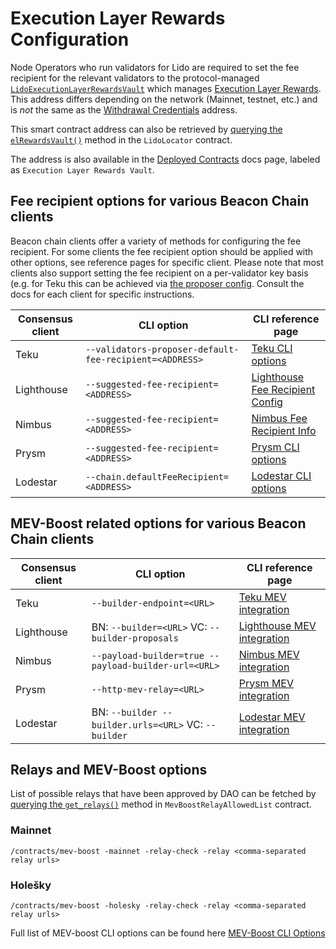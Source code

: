# Execution Layer Rewards Configuration

Node Operators who run validators for Lido are required to set the fee recipient for the relevant validators to the protocol-managed [`LidoExecutionLayerRewardsVault`](/contracts/lido-execution-layer-rewards-vault) which manages [Execution Layer Rewards](/contracts/lido#gettotalelrewardscollected). This address differs depending on the network (Mainnet, testnet, etc.) and is _not_ the same as the [Withdrawal Credentials](/contracts/staking-router#getwithdrawalcredentials) address.

This smart contract address can also be retrieved by [querying the `elRewardsVault()`](/contracts/lido-locator#elrewardsvault) method in the `LidoLocator` contract.

The address is also available in the [Deployed Contracts] docs page, labeled as `Execution Layer Rewards Vault`.

[deployed contracts]: /deployed-contracts

## Fee recipient options for various Beacon Chain clients

Beacon chain clients offer a variety of methods for configuring the fee recipient.
For some clients the fee recipient option should be applied with other options, see reference pages for specific client. Please note that most clients also support setting the fee recipient on a per-validator key basis (e.g. for Teku this can be achieved via [the proposer config](https://docs.teku.consensys.net/en/latest/Reference/CLI/CLI-Syntax/#validators-proposer-config). Consult the docs for each client for specific instructions.

| Consensus client | CLI option                                              | CLI reference page                |
| ---------------- | ------------------------------------------------------- | --------------------------------- |
| Teku             | `--validators-proposer-default-fee-recipient=<ADDRESS>` | [Teku CLI options]                |
| Lighthouse       | `--suggested-fee-recipient=<ADDRESS>`                   | [Lighthouse Fee Recipient Config] |
| Nimbus           | `--suggested-fee-recipient=<ADDRESS>`                   | [Nimbus Fee Recipient Info]       |
| Prysm            | `--suggested-fee-recipient=<ADDRESS>`                   | [Prysm CLI options]               |
| Lodestar         | `--chain.defaultFeeRecipient=<ADDRESS>`                 | [Lodestar CLI options]            |

[teku cli options]: https://docs.teku.consensys.net/en/latest/Reference/CLI/CLI-Syntax/#validators-proposer-default-fee-recipient
[nimbus fee recipient info]: https://nimbus.guide/suggested-fee-recipient.html
[lighthouse fee recipient config]: https://lighthouse-book.sigmaprime.io/suggested-fee-recipient.html?highlight=fee%20recipient#suggested-fee-recipient
[lodestar cli options]: https://chainsafe.github.io/lodestar/reference/cli/
[prysm cli options]: https://docs.prylabs.network/docs/execution-node/fee-recipient

## MEV-Boost related options for various Beacon Chain clients

| Consensus client | CLI option                                           | CLI reference page           |
| ---------------- | ---------------------------------------------------- | ---------------------------- |
| Teku             | `--builder-endpoint=<URL>`                           | [Teku MEV integration]       |
| Lighthouse       | BN: `--builder=<URL>` VC: `--builder-proposals`      | [Lighthouse MEV integration] |
| Nimbus           | `--payload-builder=true --payload-builder-url=<URL>` | [Nimbus MEV integration]     |
| Prysm            | `--http-mev-relay=<URL>`                             | [Prysm MEV integration]      |
| Lodestar         | BN: `--builder --builder.urls=<URL>` VC: `--builder` | [Lodestar MEV integration]   |

[teku mev integration]: https://docs.teku.consensys.net/en/latest/Reference/CLI/CLI-Syntax/#builder-endpoint
[nimbus mev integration]: https://nimbus.guide/external-block-builder.html
[lighthouse mev integration]: https://lighthouse-book.sigmaprime.io/builders.html
[lodestar mev integration]: https://chainsafe.github.io/lodestar/usage/mev-integration/
[prysm mev integration]: https://docs.prylabs.network/docs/prysm-usage/parameters

## Relays and MEV-Boost options

List of possible relays that have been approved by DAO can be fetched by [querying the `get_relays()`](/contracts/mev-boost-relays-allowed-list#get_relays) method in `MevBoostRelayAllowedList` contract.

### Mainnet

```shell
/contracts/mev-boost -mainnet -relay-check -relay <comma-separated relay urls>
```

### Holešky

```shell
/contracts/mev-boost -holesky -relay-check -relay <comma-separated relay urls>
```

Full list of MEV-boost CLI options can be found here [MEV-Boost CLI Options]

[mev-boost cli options]: https://github.com/flashbots/mev-boost#mev-boost-cli-arguments
